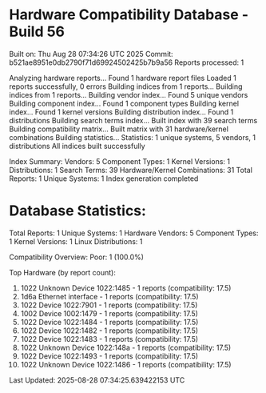 # Hardware Compatibility Database - Build 56

Built on: Thu Aug 28 07:34:26 UTC 2025
Commit: b521ae8951e0db2790f71d69924502425b7b9a56
Reports processed: 1

Analyzing hardware reports...
Found 1 hardware report files
Loaded 1 reports successfully, 0 errors
Building indices from 1 reports...
Building indices from 1 reports...
Building vendor index...
   Found 5 unique vendors
Building component index...
   Found 1 component types
Building kernel index...
   Found 1 kernel versions
Building distribution index...
   Found 1 distributions
Building search terms index...
   Built index with 39 search terms
Building compatibility matrix...
   Built matrix with 31 hardware/kernel combinations
Building statistics...
   Statistics: 1 unique systems, 5 vendors, 1 distributions
All indices built successfully

Index Summary:
   Vendors: 5
   Component Types: 1
   Kernel Versions: 1
   Distributions: 1
   Search Terms: 39
   Hardware/Kernel Combinations: 31
   Total Reports: 1
   Unique Systems: 1
Index generation completed

Database Statistics:
========================
Total Reports: 1
Unique Systems: 1
Hardware Vendors: 5
Component Types: 1
Kernel Versions: 1
Linux Distributions: 1

Compatibility Overview:
  Poor: 1 (100.0%)

Top Hardware (by report count):
  1. 1022 Unknown Device 1022:1485 - 1 reports (compatibility: 17.5)
  2. 1d6a Ethernet interface - 1 reports (compatibility: 17.5)
  3. 1022 Device 1022:7901 - 1 reports (compatibility: 17.5)
  4. 1002 Device 1002:1479 - 1 reports (compatibility: 17.5)
  5. 1022 Device 1022:1484 - 1 reports (compatibility: 17.5)
  6. 1022 Device 1022:1482 - 1 reports (compatibility: 17.5)
  7. 1022 Device 1022:1483 - 1 reports (compatibility: 17.5)
  8. 1022 Unknown Device 1022:148a - 1 reports (compatibility: 17.5)
  9. 1022 Device 1022:1493 - 1 reports (compatibility: 17.5)
  10. 1022 Unknown Device 1022:1486 - 1 reports (compatibility: 17.5)

Last Updated: 2025-08-28 07:34:25.639422153 UTC
